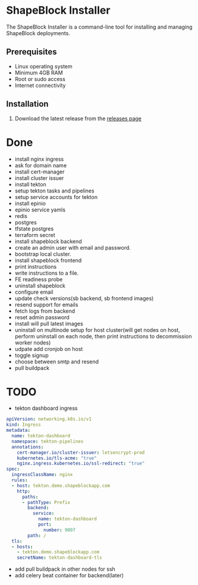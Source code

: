 # ShapeBlock Installer

The ShapeBlock Installer is a command-line tool for installing and managing ShapeBlock deployments.

## Prerequisites

- Linux operating system
- Minimum 4GB RAM
- Root or sudo access
- Internet connectivity

## Installation

1. Download the latest release from the [releases page](https://github.com/shapeblock/shapeblock-installer/releases)



# Done
- install nginx ingress
- ask for domain name
- install cert-manager
- install cluster issuer
- install tekton
- setup tekton tasks and pipelines
- setup service accounts for tekton
- install epinio
- epinio service yamls
- redis
- postgres
- tfstate postgres
- terraform secret
- install shapeblock backend
- create an admin user with email and password.
- bootstrap local cluster.
- install shapeblock frontend
- print instructions
- write instructions to a file.
- FE readiness probe
- uninstall shapeblock
- configure email
- update check versions(sb backend, sb frontend images)
- resend support for emails
- fetch logs from backend
- reset admin password
- install will pull latest images
- uninstall on multinode setup for host cluster(will get nodes on host, perform uninstall on each node, then print instructions to decommission worker nodes)
- udpate add cronjob on host
- toggle signup
- choose between smtp and resend
- pull buildpack

# TODO
- tekton dashboard ingress

```yaml
apiVersion: networking.k8s.io/v1
kind: Ingress
metadata:
  name: tekton-dashboard
  namespace: tekton-pipelines
  annotations:
    cert-manager.io/cluster-issuer: letsencrypt-prod
    kubernetes.io/tls-acme: "true"
    nginx.ingress.kubernetes.io/ssl-redirect: "true"
spec:
  ingressClassName: nginx
  rules:
  - host: tekton.demo.shapeblockapp.com
    http:
      paths:
      - pathType: Prefix
        backend:
          service:
            name: tekton-dashboard
            port:
              number: 9097
        path: /
  tls:
  - hosts:
    - tekton.demo.shapeblockapp.com
    secretName: tekton-dashboard-tls
```

- add pull buildpack in other nodes for ssh
- add celery beat container for backend(later)

